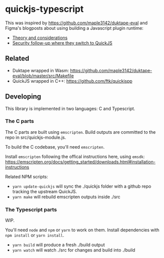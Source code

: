 # quickjs-typescript

This was inspired by https://github.com/maple3142/duktape-eval and Figma's
blogposts about using building a Javascript plugin runtime:

* [Theory and considerations](https://www.figma.com/blog/how-we-built-the-figma-plugin-system/)
* [Security follow-up where they switch to QuickJS](https://www.figma.com/blog/an-update-on-plugin-security/)

## Related

* Duktape wrapped in Wasm: https://github.com/maple3142/duktape-eval/blob/master/src/Makefile
* QuickJS wrapped in C++: https://github.com/ftk/quickjspp

## Developing

This library is implemented in two languages: C and Typescript.

### The C parts

The C parts are built using `emscripten`. Build outputs are committed
to the repo in src/quickjs-module.js.

To build the C codebase, you'll need `emscripten`.

 Install `emscripten` following the offical instructions here, using
 `emsdk`:
 https://emscripten.org/docs/getting_started/downloads.html#installation-instructions

Related NPM scripts:

* `yarn update-quickjs` will sync the ./quickjs folder with a
  github repo tracking the upstream QuickJS.
* `yarn make` will rebuild emscripten outputs inside ./src

### The Typescript parts

WIP.

You'll need `node` and `npm` or `yarn` to work on them.
Install dependencies with `npm install` or `yarn install`.

* `yarn build` will produce a fresh ./build output
* `yarn watch` will watch ./src for changes and build into ./build
